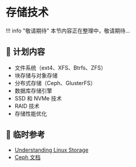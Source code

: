 # 存储技术

!!! info "敬请期待"
    本节内容正在整理中，敬请期待...

## 📖 计划内容

- 文件系统（ext4、XFS、Btrfs、ZFS）
- 块存储与对象存储
- 分布式存储（Ceph、GlusterFS）
- 数据库存储引擎
- SSD 和 NVMe 技术
- RAID 技术
- 存储性能优化

## 🔗 临时参考

- [Understanding Linux Storage](https://www.kernel.org/doc/html/latest/admin-guide/blockdev/)
- [Ceph 文档](https://docs.ceph.com/)

